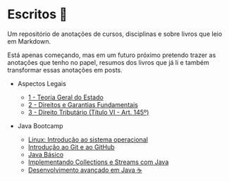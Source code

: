 # Escritos :scroll:

Um repositório de anotações de cursos, disciplinas e sobre livros que leio em Markdown.     

Está apenas começando, mas em um futuro próximo pretendo trazer as anotações que tenho no papel, resumos dos livros que já li e também transformar essas anotações em posts.

- Aspectos Legais
  - [1 - Teoria Geral do Estado](./Aspectos%20Legais/notes/1%20-%20Teoria%20Geral%20do%20Estado.md)
  - [2 - Direitos e Garantias Fundamentais](./Aspectos%20Legais/notes/2%20-%20Direitos%20e%20Garantias%20Fundamentais.md)
  - [3 - Direito Tributário (Título VI - Art. 145º)](./Aspectos%20Legais/notes/3%20-%20Direito%20Tributário%20(Título%20VI%20-%20Art.%20145º)%20(3).md)

- Java Bootcamp
  - [Linux: Introdução ao sistema operacional](./Java%20Bootcamp/notes/Linux꞉%20Introdução%20ao%20sistema%20operacional.md)
  - [Introdução ao Git e ao GitHub](./Java%20Bootcamp/notes/Introdução%20ao%20Git%20e%20ao%20GitHub.md)
  - [Java Básico](./Java%20Bootcamp/notes/Java%20Básico꞉%20uma%20visão%20geral.md)
  - [Implementando Collections e Streams com Java](./Java%20Bootcamp/notes/Implementando%20Collections%20e%20Streams%20com%20Java.md)
  - [Desenvolvimento avançado em Java :coffee:](./Java%20Bootcamp/notes/Desenvolvimento%20avançado%20em%20Java.md)
  

